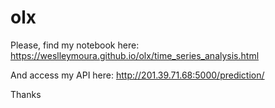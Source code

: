 # olx

Please, find my notebook here:
https://weslleymoura.github.io/olx/time_series_analysis.html

And access my API here:
http://201.39.71.68:5000/prediction/

Thanks
